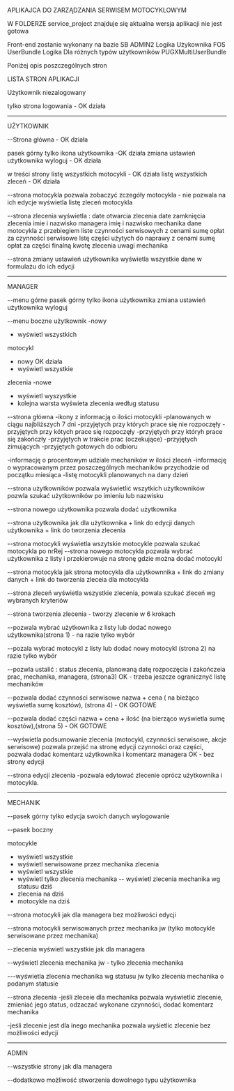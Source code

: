 APLIKAJCA DO ZARZĄDZANIA SERWISEM MOTOCYKLOWYM

W FOLDERZE service_project znajduje się aktualna wersja aplikacji 
nie jest gotowa 



Front-end zostanie wykonany na bazie SB ADMIN2
Logika Użykownika FOS UserBundle
Logika Dla różnych typów użytkowników PUGXMultiUserBundle

Poniżej opis poszczególnych stron

LISTA STRON APLIKACJI


Użytkownik niezalogowany 

tylko strona logowania - OK działa

--------------------------------
UŻYTKOWNIK 

--Strona główna - OK działa

pasek górny tylko ikona użytkownika -OK działa
zmiana ustawień użytkownika 
wyloguj - OK działa

 w treści strony 
listę wszystkich motocykli - OK działa
listę wszystkich zleceń - OK działa

--strona motocykla 
pozwala zobaczyć zczegóły motocykla - nie pozwala na ich edycje
wyświetla listę zleceń motocykla

--strona zlecenia wyświetla :
date otwarcia zlecenia
date zamknięcia zlecenia 
imie i nazwisko managera 
imię i nazwisko mechanika
dane motocykla z przebiegiem 
liste czynności serwisowych z cenami 
sumę opłat za czynności serwisowe
lstę części użytych do naprawy z cenami 
sumę opłat za części 
finalną kwotę zlecenia 
uwagi mechanika 


--strona zmiany ustawień użytkownika wyświetla 
wszystkie dane w formulażu do ich edycji 


-------------------------------------------------------
MANAGER

--menu górne
pasek górny tylko ikona użytkownika 
zmiana ustawień użytkownika 
wyloguj 

--menu boczne 
użytkownik 
 -nowy
 - wyświetl wszystkich 
 
motocykl 
 - nowy OK działa
 - wyświetl wszystkie
 
zlecenia 
 -nowe
 - wyświetl wyszystkie 
  - kolejna warsta wyświeta zlecenia według statusu

--strona główna 
-ikony z informacją o ilości motocykli 
 -planowanych w ciągu najbliższych 7 dni 
 -przyjętych przy których prace się nie rozpoczęły 
 -przyjętych przy kótych prace się rozpoczęły 
 -przyjętych przy któryh prace się zakończły 
 -przyjętych w trakcie prac (oczekujące)
 -przyjętych zimujących 
 -przyjętych gotowych do odbioru 

 -informację o procentowym udziale mechaników w ilości zleceń 
 -informację o  wypracowanym przez poszczególnych mechaników przychodzie od początku miesiąca
 -listę motocykli planowanych na dany dzień 

--strona użytkowników pozwala wyświetlić wszytkich użytkowników pozwla szukać użytkowników po imieniu lub nazwisku

--strona nowego użytkownika pozwala dodać użytkownika 

--strona użytkownika jak dla użytkownika + link do edycji danych użytkownika + link do tworzenia zlecenia 

--strona motocykli wyświetla wszytskie motocykle pozwala szukać motocykla po nrRej 
--strona nowego motocykla pozwala wybrać użytkownika z listy i przekierowuje na stronę gdzie można dodać motocykl

--strona motocykla jak strona motocykla dla użytkownnika + link do zmiany danych + link do tworzenia zleceia dla motocykla

 

--strona zleceń 
wyświetla wszystkie zlecenia, powala szukać zleceń wg wybranych kryteriów

--strona tworzenia zlecenia - tworzy zlecenie w 6 krokach 

 --pozwala wybrać użytkownika z listy lub dodać nowego użytkownika(strona 1) - na razie tylko wybór
 
 --pozala wybrać motocykl z listy lub dodać nowy motocykl (strona 2) na razie tylko wybór
 
 --pozwla ustalić : status zlecenia, planowaną datę rozpoczęcia i zakończeia prac, mechanika,   managera, (strona3) OK - trzeba jeszcze ogranicznyć listę mechaników
 
 --pozwala dodać czynności serwisowe nazwa + cena ( na bieżąco wyświetla sumę kosztów), (strona 4) - OK GOTOWE
 
 --pozwala dodać części nazwa + cena + ilość (na bierząco wyświetla sumę kosztów),(strona 5) - OK GOTOWE
 
 --wyświetla podsumowanie zlecenia (motocykl, czynności serwisowe, akcje serwisowe) pozwala przejść na stronę edycji czynności oraz części, pozwala dodać komentarz użytkownika i komentarz managera OK - bez strony edycji 


--strona edycji zlecenia 
 -pozwala edytować zlecenie oprócz użytkownika i motocykla. 

----------------------------------------------------
MECHANIK

--pasek górny 
tylko edycja swoich danych 
wylogowanie

--pasek boczny 

motocykle
 - wyświetl wszystkie
 - wyświetl serwisowane przez mechanika
zlecenia
- wyświetl wszystkie 
- wyświetl tylko zlecenia mechanika
  -- wyświetl zlecenia mechanika wg statusu
dziś
 - zlecenia na dziś
 - motocykle na dziś

--strona motocykli 
jak dla managera bez możliwości edycji

--strona motocykli serwisowanych przez mechanika
jw (tylko motocykle serwisowane przez mechanika)

--zlecenia
wyświetl wszystkie 
jak dla managera

--wyświetl zlecenia mechanika
jw - tylko zlecenia mechanika

---wyświetla zlecenia mechanika wg statusu 
 jw tylko zlecenia mechanika o podanym statusie

--strona zlecenia 
-jeśli zleceie dla mechanika 
pozwala wyświetlić zlecenie, zmieniać jego status, odzaczać wykonane czynności, dodać komentarz mechanika

-jeśli zlecenie jest dla inego mechanika 
pozwala wyśietlic zlecenie bez możliwości edycji 




---
ADMIN

--wszystkie strony jak dla managera

--dodatkowo możliwość stworzenia dowolnego typu użytkownika


























